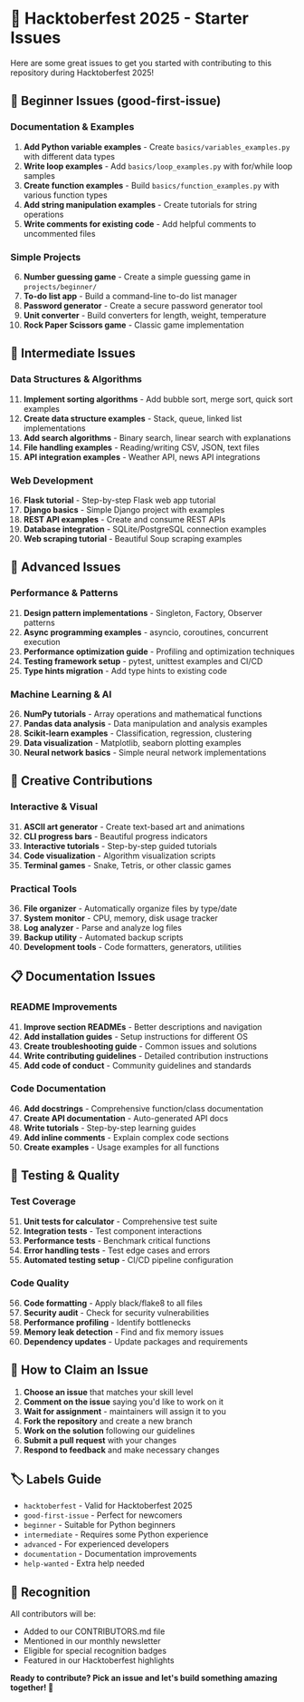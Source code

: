 # 🎃 Hacktoberfest 2025 - Starter Issues

Here are some great issues to get you started with contributing to this repository during Hacktoberfest 2025!

## 🔰 Beginner Issues (good-first-issue)

### Documentation & Examples

1. **Add Python variable examples** - Create `basics/variables_examples.py` with different data types
2. **Write loop examples** - Add `basics/loop_examples.py` with for/while loop samples
3. **Create function examples** - Build `basics/function_examples.py` with various function types
4. **Add string manipulation examples** - Create tutorials for string operations
5. **Write comments for existing code** - Add helpful comments to uncommented files

### Simple Projects

6. **Number guessing game** - Create a simple guessing game in `projects/beginner/`
7. **To-do list app** - Build a command-line to-do list manager
8. **Password generator** - Create a secure password generator tool
9. **Unit converter** - Build converters for length, weight, temperature
10. **Rock Paper Scissors game** - Classic game implementation

## 🎯 Intermediate Issues

### Data Structures & Algorithms

11. **Implement sorting algorithms** - Add bubble sort, merge sort, quick sort examples
12. **Create data structure examples** - Stack, queue, linked list implementations
13. **Add search algorithms** - Binary search, linear search with explanations
14. **File handling examples** - Reading/writing CSV, JSON, text files
15. **API integration examples** - Weather API, news API integrations

### Web Development

16. **Flask tutorial** - Step-by-step Flask web app tutorial
17. **Django basics** - Simple Django project with examples
18. **REST API examples** - Create and consume REST APIs
19. **Database integration** - SQLite/PostgreSQL connection examples
20. **Web scraping tutorial** - Beautiful Soup scraping examples

## 🚀 Advanced Issues

### Performance & Patterns

21. **Design pattern implementations** - Singleton, Factory, Observer patterns
22. **Async programming examples** - asyncio, coroutines, concurrent execution
23. **Performance optimization guide** - Profiling and optimization techniques
24. **Testing framework setup** - pytest, unittest examples and CI/CD
25. **Type hints migration** - Add type hints to existing code

### Machine Learning & AI

26. **NumPy tutorials** - Array operations and mathematical functions
27. **Pandas data analysis** - Data manipulation and analysis examples
28. **Scikit-learn examples** - Classification, regression, clustering
29. **Data visualization** - Matplotlib, seaborn plotting examples
30. **Neural network basics** - Simple neural network implementations

## 🎨 Creative Contributions

### Interactive & Visual

31. **ASCII art generator** - Create text-based art and animations
32. **CLI progress bars** - Beautiful progress indicators
33. **Interactive tutorials** - Step-by-step guided tutorials
34. **Code visualization** - Algorithm visualization scripts
35. **Terminal games** - Snake, Tetris, or other classic games

### Practical Tools

36. **File organizer** - Automatically organize files by type/date
37. **System monitor** - CPU, memory, disk usage tracker
38. **Log analyzer** - Parse and analyze log files
39. **Backup utility** - Automated backup scripts
40. **Development tools** - Code formatters, generators, utilities

## 📋 Documentation Issues

### README Improvements

41. **Improve section READMEs** - Better descriptions and navigation
42. **Add installation guides** - Setup instructions for different OS
43. **Create troubleshooting guide** - Common issues and solutions
44. **Write contributing guidelines** - Detailed contribution instructions
45. **Add code of conduct** - Community guidelines and standards

### Code Documentation

46. **Add docstrings** - Comprehensive function/class documentation
47. **Create API documentation** - Auto-generated API docs
48. **Write tutorials** - Step-by-step learning guides
49. **Add inline comments** - Explain complex code sections
50. **Create examples** - Usage examples for all functions

## 🧪 Testing & Quality

### Test Coverage

51. **Unit tests for calculator** - Comprehensive test suite
52. **Integration tests** - Test component interactions
53. **Performance tests** - Benchmark critical functions
54. **Error handling tests** - Test edge cases and errors
55. **Automated testing setup** - CI/CD pipeline configuration

### Code Quality

56. **Code formatting** - Apply black/flake8 to all files
57. **Security audit** - Check for security vulnerabilities
58. **Performance profiling** - Identify bottlenecks
59. **Memory leak detection** - Find and fix memory issues
60. **Dependency updates** - Update packages and requirements

## 🎯 How to Claim an Issue

1. **Choose an issue** that matches your skill level
2. **Comment on the issue** saying you'd like to work on it
3. **Wait for assignment** - maintainers will assign it to you
4. **Fork the repository** and create a new branch
5. **Work on the solution** following our guidelines
6. **Submit a pull request** with your changes
7. **Respond to feedback** and make necessary changes

## 🏷️ Labels Guide

- `hacktoberfest` - Valid for Hacktoberfest 2025
- `good-first-issue` - Perfect for newcomers
- `beginner` - Suitable for Python beginners
- `intermediate` - Requires some Python experience
- `advanced` - For experienced developers
- `documentation` - Documentation improvements
- `help-wanted` - Extra help needed

## 🎉 Recognition

All contributors will be:

- Added to our CONTRIBUTORS.md file
- Mentioned in our monthly newsletter
- Eligible for special recognition badges
- Featured in our Hacktoberfest highlights

**Ready to contribute? Pick an issue and let's build something amazing together! 🚀**
